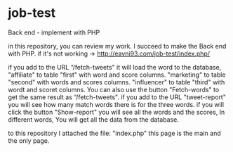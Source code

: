 # job-test
Back end - implement with PHP

in this repository, you can review my work.
I succeed to make the Back end with PHP.
if it's not working -> http://eavni93.com/job-test/index.php/

if you add to the URL “/fetch-tweets" it will load the word to the database,
"affiliate" to table "first" with word and score columns.
"marketing" to table "second" with words and scores columns.
"influencer" to table "third" with wordt and scoret columns.
You can also use the button "Fetch-words" to get the same result as “/fetch-tweets".
if you add to the URL "tweet-report"  you will see how many match words there is for the three words.
if you will click the button "Show-report" you will see all the words and the scores, In different words, You will get all the data from the database.

to this repository I attached the file: "index.php" this page is the main and the only page.
